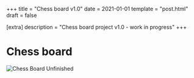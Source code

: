+++
title = "Chess board v1.0"
date = 2021-01-01
template = "post.html"
draft = false

[extra]
description = "Chess board project v1.0 - work in progress"
+++

# Chess board

![Chess Board Unfinished](/chess_board_unfinished.jpg)